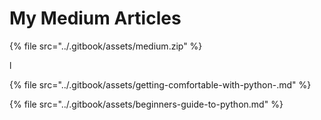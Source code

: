 # My Medium Articles



{% file src="../.gitbook/assets/medium.zip" %}







l

{% file src="../.gitbook/assets/getting-comfortable-with-python-.md" %}

{% file src="../.gitbook/assets/beginners-guide-to-python.md" %}









